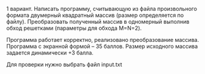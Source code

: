 1 вариант. Написать программу, считывающую из файла произвольного формата двумерный квадратный массив (размер определяется по файлу). Преобразовать полученный массив в одномерный выполнив обход решетками (параметры для обхода M=N=2). 

Программа работает корректно, реализовано преобразование массива. Программа с экранной формой – 35 баллов.
Размер исходного массива задается динамически +3 балла.

Для проверки нужно выбрать файл input.txt
